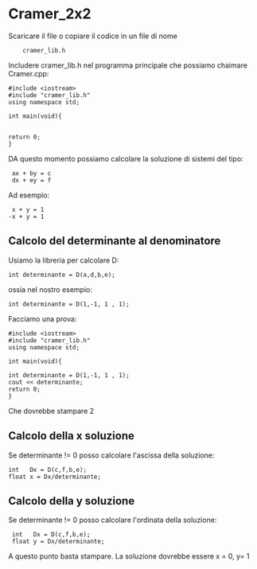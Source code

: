 # Cramer_2x2

Scaricare il file o copiare il codice in un file di nome 

        cramer_lib.h 
        
Includere cramer_lib.h nel programma principale che possiamo chaimare Cramer.cpp:

    #include <iostream>
    #include "cramer_lib.h"
    using namespace std;
    
    int main(void){
    
    
    return 0;
    }

DA questo momento possiamo calcolare la soluzione di sistemi del tipo:

     ax + by = c
     dx + ey = f

Ad esempio:

     x + y = 1
    -x + y = 1
  
## Calcolo del determinante al denominatore

    
Usiamo la libreria per calcolare D:

    int determinante = D(a,d,b,e); 
    
ossia nel nostro esempio:

    int determinante = D(1,-1, 1 , 1);
    
Facciamo una prova:

    #include <iostream>
    #include "cramer_lib.h"
    using namespace std;
    
    int main(void){
    
    int determinante = D(1,-1, 1 , 1);
    cout << determinante;
    return 0;
    }
    
Che dovrebbe stampare 2


## Calcolo della x soluzione 

Se determinante != 0 posso calcolare l'ascissa della soluzione:

    int   Dx = D(c,f,b,e);
    float x = Dx/determinante;



## Calcolo della y soluzione 

Se determinante != 0 posso calcolare l'ordinata della soluzione:

     int   Dx = D(c,f,b,e);
     float y = Dx/determinante;
     
A questo punto basta stampare. La soluzione dovrebbe essere x = 0, y= 1
     












    

 





